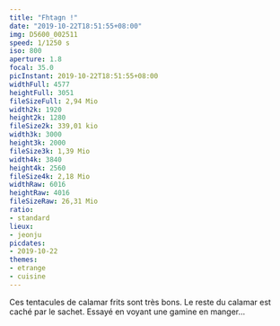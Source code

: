 ```yaml
---
title: "Fhtagn !"
date: "2019-10-22T18:51:55+08:00"
img: D5600_002511
speed: 1/1250 s
iso: 800
aperture: 1.8
focal: 35.0
picInstant: 2019-10-22T18:51:55+08:00
widthFull: 4577
heightFull: 3051
fileSizeFull: 2,94 Mio
width2k: 1920
height2k: 1280
fileSize2k: 339,01 kio
width3k: 3000
height3k: 2000
fileSize3k: 1,39 Mio
width4k: 3840
height4k: 2560
fileSize4k: 2,18 Mio
widthRaw: 6016
heightRaw: 4016
fileSizeRaw: 26,31 Mio
ratio:
- standard
lieux:
- jeonju
picdates:
- 2019-10-22
themes:
- etrange
- cuisine
---
```


Ces tentacules de calamar frits sont très bons. Le reste du calamar est caché par le sachet. Essayé en voyant une gamine en manger…
